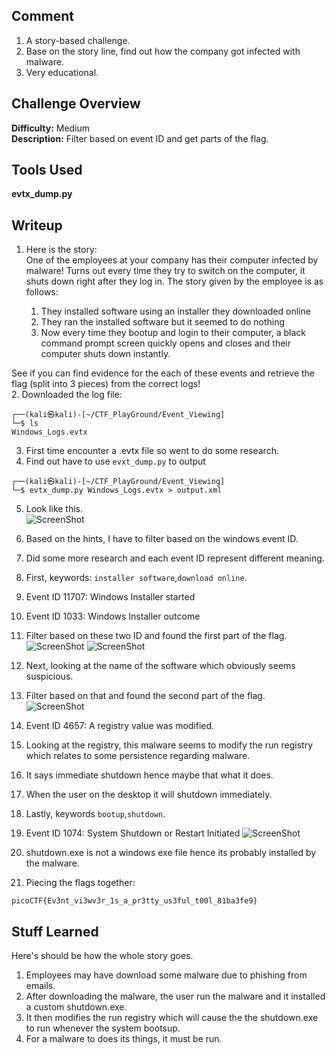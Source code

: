 ## Comment  
1. A story-based challenge.  
2. Base on the story line, find out how the company got infected with malware.  
3. Very educational.  

## Challenge Overview  
**Difficulty:** Medium  
**Description:** Filter based on event ID and get parts of the flag.   
## Tools Used  
**evtx_dump.py**

## Writeup  
1. Here is the story:  
One of the employees at your company has their computer infected by malware! Turns out every time they try to switch on the computer, it shuts down right after they log in. The story given by the employee is as follows:

    1. They installed software using an installer they downloaded online
    2. They ran the installed software but it seemed to do nothing
    3. Now every time they bootup and login to their computer, a black command prompt screen quickly opens and closes and their computer shuts down instantly.  

See if you can find evidence for the each of these events and retrieve the flag (split into 3 pieces) from the correct logs!  
2. Downloaded the log file:
```
┌──(kali㉿kali)-[~/CTF_PlayGround/Event_Viewing]
└─$ ls
Windows_Logs.evtx
```
3. First time encounter a .evtx file so went to do some research.
4. Find out have to use ```evxt_dump.py``` to output 
```
┌──(kali㉿kali)-[~/CTF_PlayGround/Event_Viewing]
└─$ evtx_dump.py Windows_Logs.evtx > output.xml
```
5. Look like this.  
![ScreenShot](https://imgur.com/4ftMKFJ.png)

6. Based on the hints, I have to filter based on the windows event ID.  
7. Did some more research and each event ID represent different meaning.  
8. First, keywords: ```installer software```,```download online```.  
9. Event ID 11707: Windows Installer started  
10. Event ID 1033: Windows Installer outcome  
11. Filter based on these two ID and found the first part of the flag.  
![ScreenShot](https://imgur.com/7XI4DtD.png)
![ScreenShot](https://imgur.com/aMDNhCe.png)
12. Next, looking at the name of the software which obviously seems suspicious.  
13. Filter based on that and found the second part of the flag.  
![ScreenShot](https://imgur.com/rd64xXi.png)
14. Event ID 4657: A registry value was modified.  
15. Looking at the registry, this malware seems to modify the run registry which relates to some persistence regarding malware.  
16. It says immediate shutdown hence maybe that what it does.  
17. When the user on the desktop it will shutdown immediately.  
18. Lastly, keywords ```bootup```,```shutdown```.
19. Event ID 1074: System Shutdown or Restart Initiated
![ScreenShot](https://imgur.com/1HwkGoY.png)
20. shutdown.exe is not a windows exe file hence its probably installed by the malware.
21. Piecing the flags together:
```
picoCTF{Ev3nt_vi3wv3r_1s_a_pr3tty_us3ful_t00l_81ba3fe9}
```


## Stuff Learned  
Here's should be how the whole story goes.  
1. Employees may have download some malware due to phishing from emails.  
2. After downloading the malware, the user run the malware and it installed a custom shutdown.exe.  
3. It then modifies the run registry which will cause the the shutdown.exe to run whenever the system bootsup.  
4. For a malware to does its things, it must be run.  


